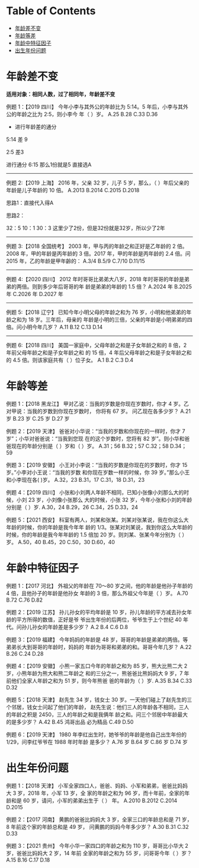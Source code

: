 # Table of Contents

* [年龄差不变](#年龄差不变)
* [年龄等差](#年龄等差)
* [年龄中特征因子](#年龄中特征因子)
* [出生年份问题](#出生年份问题)




#  年龄差不变

**适用对象：相同人数，过了相同年，年龄差不变**

例题 1：【2019 四川】 今年小李与其外公的年龄比为 5∶14。5 年后，小李与其外公的年龄之比为 2∶5，则小李今 年（ ）岁。 A.25 B.28 C.33 D.36

+ 进行年龄差的通分

5∶14 差 9

 2∶5 差3 

进行通分 6:15  那么1份就是5 直接选A

-----

例题 2:【2019 上海】 2016 年，父亲 32 岁，儿子 5 岁，那么，（ ）年后父亲的年龄是儿子年龄的 10 倍。 A.2013 B.2014 C.2015 D.2018

思路1：直接代入得A

思路2：

32：5  10：1  30：3  这里少了2份，但是32份就是32岁，所以少了2年

---

例题 3:【2018 全国统考】 2003 年，甲与丙的年龄之和正好是乙年龄的 2 倍。2008 年，甲的年龄是丙年龄的 3 倍。2017 年，甲的年龄是丙年龄的 2.4 倍。问 2015 年，乙的年龄是甲年齡的： A.3/4 B.5/9 C.7/10 D.11/15 

---



例题 4:【2020 四川】 2012 年时哥哥比弟弟大八岁，2018 年时哥哥的年龄是弟弟的两倍。则到多少年后哥哥的年 龄是弟弟的年龄的 1.5 倍？ A.2024 年 B.2025 年 C.2026 年 D.2027 年

---



例题 5:【2018 辽宁】 已知今年小明父母的年龄之和为 76 岁，小明和他弟弟的年龄之和为 18 岁。三年后，母亲的 年龄是小明的三倍，父亲的年龄是小明弟弟的四倍。问小明今年几岁？ A.11 B.12 C.13 D.14 

----



例题 6:【2018 四川】 美国一家庭中，父母年龄之和是子女年龄之和的 8 倍，2 年前父母年龄之和是子女年龄之和 的 15 倍，4 年后父母年龄之和是子女年龄之和的 4.5 倍。则该家庭共有（ ）位子女。 A.1 B.2 C.3 D.4





# 年龄等差



例题 1：【2018 黑龙江】 甲对乙说：当我的岁数是你现在岁数时，你才 4 岁。乙对甲说：当我的岁数到你现在岁数时， 你将有 67 岁。 问乙现在各多少岁？ A.21 岁 B.23 岁 C.25 岁 D.27 岁



 例题 2：【2019 天津】 爸爸对小华说：“当我的岁数和你现在的一样时，你才 7 岁”；小华对爸爸说：“当我到您现 在的这个岁数时，您将有 82 岁”。则小华和爸爸现在的年龄分别是（ ）岁和（ ）岁。 A.31；56 B.32；57 C.32；58 D.34；59 

例题 3：【2019 安徽】 小王对小李说：“当我的岁数是你现在的岁数时，你才 15 岁。”小李对小王说：“当我的岁数 和你现在岁数一样的时候，你 39 岁。”那么小王和小李现在各( )岁。 A.32，23 B.31，17 C.31，18 D.31，23 

例题 4：【2019 四川】 小张和小刘两人年龄不相同，已知小张像小刘那么大的时候，小刘 23 岁，小刘像小张那么 大的时候，小张 32 岁，今年小张和小刘的年龄分别是（ ）岁. A.30，24 B.29，26 C.34，25 D.33，24  

例题 5：【2021 西安】 科室有两人，刘某和张某。刘某对张某说，我在你这么大年龄的时候，你的年龄是我今年年 龄的 1/3。张某对刘某说，我到你这么大年龄的时候，你的年龄是我今年年龄的 1.5 倍加 20 岁。则刘某、张某今年分别为（ ）岁。 A.50，40 B.45，20 C.50，30 D.60，40 



# 年龄中特征因子

例题 1：【2017 河北】 外祖父的年龄在 70～80 岁之间，他的年龄是他孙子年龄的 4 倍，且他孙子的年龄是他孙女 年龄的 3 倍，那么外祖父今年是（ ）岁。 A.70 B.72 C.76 D.82

 例题 2：【2019 江苏】 孙儿孙女的平均年龄是 10 岁，孙儿年龄的平方减去孙女年龄的平方所得的数值，正好是爷 爷出生年份的后两位，爷爷生于上个世纪 40 年代。问孙儿孙女的年龄差是多少岁？ A.2 B.4 C.6 D.8 

例题 3：【2019 福建】 今年妈妈的年龄是 48 岁，哥哥的年龄是弟弟的两倍。等弟弟长大到哥哥的年龄时，妈妈的 年龄为哥哥和弟弟的和。哥哥今年几岁？ A.22 B.26 C.24 D.28

 例题 4：【2019 安徽】 小熊一家五口今年的年龄之和为 85 岁，熊大比熊二大 2 岁，小熊年龄为熊大和熊二年龄之 和的三分之一，熊爸爸比熊妈妈大 9 岁，7 年前他们全家人年龄之和为 51 岁，则今年熊爸 爸的年龄为（ ）岁. A.35 B.34 C.33 D.32 

例题 5：【2018 天津】 赵先生 34 岁，钱女士 30 岁。一天他们碰上了赵先生的三个邻居，钱女士问起了他们的年龄， 赵先生说：他们三人的年龄各不相同，三人的年龄之积是 2450，三人的年龄之和是我俩年 龄之和。问三个邻居中年龄最大的是多少岁？ A.42 B.45 鸿哥出品 必为精品 C.49 D.50

 例题 6：【2019 天津】 1980 年李红出生时，她爷爷的年龄是他自己出生年份的 1/29，问李红爷爷在 1988 年时年龄 是多少？ A.76 岁 B.64 岁 C.86 岁 D.74 岁

# 出生年份问题

例题 1：【2018 天津】 小军全家四口人，爸爸、妈妈、小军和弟弟，爸爸比妈妈大 3 岁，2018 年，小军 13 岁，全 家的年龄之和为 96 岁，而十年前，全家的年龄和是 60 岁，请问，小军的弟弟出生于（ ） 年。 A.2010 B.2012 C.2014 D.2015 

例题 2：【2017 河南】 黄鹏的爸爸比妈妈大 3 岁，全家三口的年龄总和是 71 岁，8 年前这个家的年龄总和是 49 岁， 问黄鹏的妈妈今年多少岁？ A.30 B.31 C.32 D.33 

例题 3：【2021 贵州】 今年小华一家四口的年龄之和为 110 岁，哥哥比小华大 2 岁，爸爸比妈妈大 2 岁，14 年前 全家的年龄之和为 55 岁，问哥哥今年（ ）岁？ A.15 B.16 C.17 D.18
